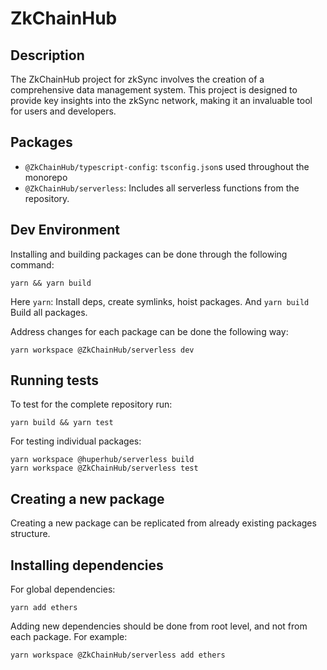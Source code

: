 # ZkChainHub

## Description

The ZkChainHub project for zkSync involves the creation of a comprehensive data management system. This project is designed to provide key insights into the zkSync network, making it an invaluable tool for users and developers.

## Packages

- `@ZkChainHub/typescript-config`: `tsconfig.json`s used throughout the monorepo
- `@ZkChainHub/serverless`: Includes all serverless functions from the repository.

## Dev Environment

Installing and building packages can be done through the following command:

```
yarn && yarn build
```

Here `yarn`: Install deps, create symlinks, hoist packages.
And `yarn build` Build all packages.

Address changes for each package can be done the following way:

```
yarn workspace @ZkChainHub/serverless dev
```

## Running tests

To test for the complete repository run:

```
yarn build && yarn test
```

For testing individual packages:

```
yarn workspace @huperhub/serverless build
yarn workspace @ZkChainHub/serverless test
```

## Creating a new package

<!-- //TODO: add a boilerplate tool -->

Creating a new package can be replicated from already existing packages structure.

## Installing dependencies

For global dependencies:

```
yarn add ethers
```

Adding new dependencies should be done from root level, and not from each package.
For example:

```
yarn workspace @ZkChainHub/serverless add ethers
```

